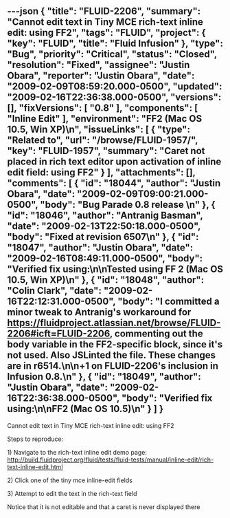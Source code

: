 ---json
{
  "title": "FLUID-2206",
  "summary": "Cannot edit text in Tiny MCE rich-text inline edit: using FF2",
  "tags": "FLUID",
  "project": {
    "key": "FLUID",
    "title": "Fluid Infusion"
  },
  "type": "Bug",
  "priority": "Critical",
  "status": "Closed",
  "resolution": "Fixed",
  "assignee": "Justin Obara",
  "reporter": "Justin Obara",
  "date": "2009-02-09T08:59:20.000-0500",
  "updated": "2009-02-16T22:36:38.000-0500",
  "versions": [],
  "fixVersions": [
    "0.8"
  ],
  "components": [
    "Inline Edit"
  ],
  "environment": "FF2 (Mac OS 10.5, Win XP)\n",
  "issueLinks": [
    {
      "type": "Related to",
      "url": "/browse/FLUID-1957/",
      "key": "FLUID-1957",
      "summary": "Caret not placed in rich text editor upon activation of inline edit field: using FF2"
    }
  ],
  "attachments": [],
  "comments": [
    {
      "id": "18044",
      "author": "Justin Obara",
      "date": "2009-02-09T09:00:21.000-0500",
      "body": "Bug Parade 0.8 release&#x20;\n"
    },
    {
      "id": "18046",
      "author": "Antranig Basman",
      "date": "2009-02-13T22:50:18.000-0500",
      "body": "Fixed at revision 6507\n"
    },
    {
      "id": "18047",
      "author": "Justin Obara",
      "date": "2009-02-16T08:49:11.000-0500",
      "body": "Verified fix using:\n\nTested using FF 2 (Mac OS 10.5, Win XP)\n"
    },
    {
      "id": "18048",
      "author": "Colin Clark",
      "date": "2009-02-16T22:12:31.000-0500",
      "body": "I committed a minor tweak to Antranig's workaround for <https://fluidproject.atlassian.net/browse/FLUID-2206#icft=FLUID-2206>, commenting out the body variable in the FF2-specific block, since it's not used. Also JSLinted the file. These changes are in r6514.\n\n+1 on FLUID-2206's inclusion in Infusion 0.8.\n"
    },
    {
      "id": "18049",
      "author": "Justin Obara",
      "date": "2009-02-16T22:36:38.000-0500",
      "body": "Verified fix using:\n\nFF2 (Mac OS 10.5)\n"
    }
  ]
}
---
Cannot edit text in Tiny MCE rich-text inline edit: using FF2

Steps to reproduce:

1\) Navigate to the rich-text inline edit demo page:\
<http://build.fluidproject.org/fluid/tests/fluid-tests/manual/inline-edit/rich-text-inline-edit.html>

2\) Click one of the tiny mce inline-edit fields

3\) Attempt to edit the text in the rich-text field

Notice that it is not editable and that a caret is never displayed there

        